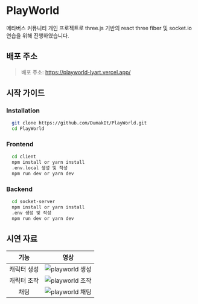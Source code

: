 # PlayWorld
 메타버스 커뮤니티 개인 프로젝트로 three.js 기반의 react three fiber 및 socket.io 연습을 위해 진행하였습니다.

## 배포 주소
> 배포 주소: https://playworld-lyart.vercel.app/

## 시작 가이드

### Installation
```bash
  git clone https://github.com/DumakIt/PlayWorld.git
  cd PlayWorld
```

### Frontend
```bash
  cd client
  npm install or yarn install
  .env.local 생성 및 작성
  npm run dev or yarn dev
```

### Backend
```bash
  cd socket-server
  npm install or yarn install
  .env 생성 및 작성
  npm run dev or yarn dev
```

## 시연 자료


|        기능        | 영상                                                                                                                                           |
| :---: | :---: |
|      캐릭터 생성            | ![playworld 생성](https://github.com/DumakIt/PlayWorld/assets/112146844/dbd79890-9c4b-4dcc-81ee-3b61f53e01a7)                                |
|      캐릭터 조작          | ![playworld 조작](https://github.com/DumakIt/PlayWorld/assets/112146844/58686d56-c8c8-4077-be99-1fe70d22dfc7)                                      | 
|      채팅      | ![playworld 채팅](https://github.com/DumakIt/PlayWorld/assets/112146844/4ec95db2-49cc-4e40-80cb-ea6e8a0c1eb1)                                   |


